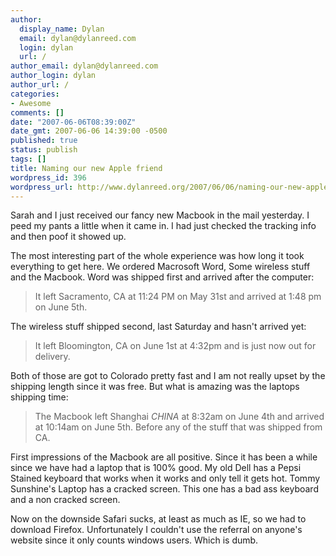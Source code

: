 ```yaml
---
author:
  display_name: Dylan
  email: dylan@dylanreed.com
  login: dylan
  url: /
author_email: dylan@dylanreed.com
author_login: dylan
author_url: /
categories:
- Awesome
comments: []
date: "2007-06-06T08:39:00Z"
date_gmt: 2007-06-06 14:39:00 -0500
published: true
status: publish
tags: []
title: Naming our new Apple friend
wordpress_id: 396
wordpress_url: http://www.dylanreed.org/2007/06/06/naming-our-new-apple-friend/
---
```


Sarah and I just received our fancy new Macbook in the mail yesterday. I peed my pants a little when it came in. I had just checked the tracking info and then poof it showed up. 

The most interesting part of the whole experience was how long it took everything to get here. We ordered Macrosoft Word, Some wireless stuff and the Macbook. Word was shipped first and arrived after the computer:

  


> It left Sacramento, CA at 11:24 PM on May 31st and arrived at 1:48 pm on June 5th.

The wireless stuff shipped second, last Saturday and hasn't arrived yet:

  


> It left Bloomington, CA on June 1st at 4:32pm and is just now out for delivery. 

Both of those are got to Colorado pretty fast and I am not really upset by the shipping length since it was free. But what is amazing was the laptops shipping time:

  


> The Macbook left Shanghai _CHINA_ at 8:32am on June 4th and arrived at 10:14am on June 5th. Before any of the stuff that was shipped from CA.

First impressions of the Macbook are all positive. Since it has been a while since we have had a laptop that is 100% good. My old Dell has a Pepsi Stained keyboard that works when it works and only tell it gets hot. Tommy Sunshine's Laptop has a cracked screen. This one has a bad ass keyboard and a non cracked screen.

Now on the downside Safari sucks, at least as much as IE, so we had to download Firefox. Unfortunately I couldn't use the referral on anyone's website since it only counts windows users. Which is dumb.
